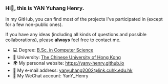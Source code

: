 ### Hi👋, this is YAN Yuhang Henry.

In my GitHub, you can find most of the projects I've participated in (except for a few non-public ones).

If you have any ideas (including all kinds of questions and possible collaborations), please **always** feel free to contact me.

- 💻 Degree: [B.Sc. in Computer Science](https://www.cse.cuhk.edu.hk/admission/cscin/)
- 🏫 University: [The Chinese University of Hong Kong](https://www.cuhk.edu.hk/english/index.html)
- 🌍 My personal website: https://yany-henry.github.io
- 📧 My e-mail address: yanyuhang2002@link.cuhk.edu.hk
- 🐧 My WeChat account: YanY_Henry


<!--
Here are some ideas to get you started:

- 🔭 I’m currently working on ...
- 🌱 I’m currently learning ...
- 👯 I’m looking to collaborate on ...
- 🤔 I’m looking for help with ...
- 💬 Ask me about ...
- 📫 How to reach me: ...
- 😄 Pronouns: ...
- ⚡ Fun fact: ...
-->
